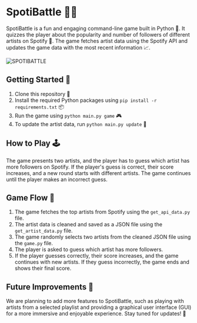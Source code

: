 # SpotiBattle 🎵🎤

SpotiBattle is a fun and engaging command-line game built in Python 🐍. It quizzes the player about the popularity and number of followers of different artists on Spotify 🌟. The game fetches artist data using the Spotify API and updates the game data with the most recent information 📈.

![SPOTIBATTLE](https://user-images.githubusercontent.com/78025568/235758741-7bce3c08-822e-4339-a315-1404572a0b56.png)

## Getting Started 🚀

1. Clone this repository 📂
2. Install the required Python packages using `pip install -r requirements.txt` 📦
3. Run the game using `python main.py game` 🎮
4. To update the artist data, run `python main.py update` 🔄

## How to Play 🕹️

The game presents two artists, and the player has to guess which artist has more followers on Spotify. If the player's guess is correct, their score increases, and a new round starts with different artists. The game continues until the player makes an incorrect guess.

## Game Flow 🌊

1. The game fetches the top artists from Spotify using the `get_api_data.py` file.
2. The artist data is cleaned and saved as a JSON file using the `get_artist_data.py` file.
3. The game randomly selects two artists from the cleaned JSON file using the `game.py` file.
4. The player is asked to guess which artist has more followers.
5. If the player guesses correctly, their score increases, and the game continues with new artists. If they guess incorrectly, the game ends and shows their final score.

## Future Improvements 🔮

We are planning to add more features to SpotiBattle, such as playing with artists from a selected playlist and providing a graphical user interface (GUI) for a more immersive and enjoyable experience. Stay tuned for updates! 🎉
